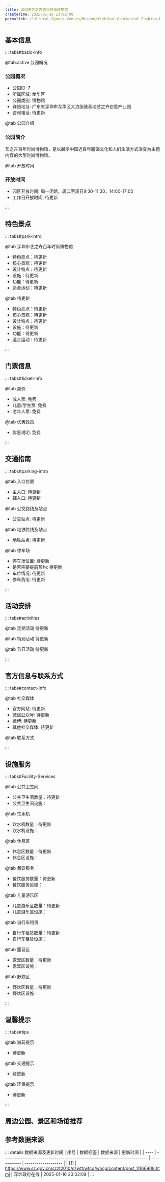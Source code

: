 ```yaml
---
title: 深圳市艺之卉百年时尚博物馆
createTime: 2025-01-16 23:02:09
permalink: /Cultural-Sports-Venues/Museum/Yizhihui-Centennial-Fashion-Museum-Shenzhen/
---
```



<script setup>
import ImageSwiper from '/.vuepress/theme/components/ImageSwiper.vue'
// 轮播图数据
const swiperItems = [
    {
                link: 'https://www.sz.gov.cn/img/4/4108/4108127/11166908.png',
                title: '深圳市艺之卉百年时尚博物馆',
                description: '艺之卉百年时尚博物馆，是以展示中国近百年服饰文化和人们生活方式演变为主题内容的大型时尚博物馆。...',
                author: '深圳政府在线',
                date: '2025/01/16'
                },
  {
                link: 'https://www.sz.gov.cn/img/4/4108/4108127/11166908.png',
                title: '深圳市艺之卉百年时尚博物馆',
                description: '艺之卉百年时尚博物馆，是以展示中国近百年服饰文化和人们生活方式演变为主题内容的大型时尚博物馆。...',
                author: '深圳政府在线',
                date: '2025/01/16'
                }
]
// 配置项
const swiperConfig = {
  height: 500,
  showInfo: true
}
</script>
<!-- 轮播图组件 -->
<ImageSwiper :items="swiperItems" :config="swiperConfig" />



## 基本信息

::: tabs#basic-info

@tab:active 公园概况
### 公园概况
- 公园ID: 7
- 所属区域: 龙华区
- 公园类别: 博物馆
- 详细地址: 广东省深圳市龙华区大浪服装基地艺之卉创意产业园
- 咨询电话: 待更新

@tab 公园介绍
### 公园简介
艺之卉百年时尚博物馆，是以展示中国近百年服饰文化和人们生活方式演变为主题内容的大型时尚博物馆。

@tab 开放时间
### 开放时间
- 园区开放时间: 周一闭馆，周二至周日9:30-11:30，14:00-17:00
- 工作日开放时间: 待更新

:::

## 特色景点

::: tabs#park-intro

@tab 深圳市艺之卉百年时尚博物馆
<ImageCard
image="https://www.sz.gov.cn/img/4/4108/4108127/11166908.png"
    title="深圳市艺之卉百年时尚博物馆"
    description="艺之卉百年时尚博物馆，是以展示中国近百年服饰文化和人们生活方式演变为主题内容的大型时尚博物馆。"
    date=""
    author="深圳政府在线"
/>


- 特色亮点：待更新
- 核心景观：待更新
- 设计特点：待更新
- 设施：待更新
- 功能：待更新
- 适合运动：待更新

@tab 待更新
<ImageCard
image="https://www.sz.gov.cn/img/4/4108/4108127/11166908.png"
    title="深圳市艺之卉百年时尚博物馆"
    description="艺之卉百年时尚博物馆，是以展示中国近百年服饰文化和人们生活方式演变为主题内容的大型时尚博物馆。"
    date=""
    author="深圳政府在线"
/>


- 特色亮点：待更新
- 核心景观：待更新
- 设计特点：待更新
- 设施：待更新
- 功能：待更新
- 适合运动：待更新

:::

## 门票信息

::: tabs#ticket-info

@tab 票价
- 成人票: 免费
- 儿童/学生票: 免费
- 老年人票: 免费

@tab 优惠政策
- 优惠说明: 免费

:::

## 交通指南

::: tabs#parking-intro

@tab 入口位置
- 主入口: 待更新
- 辅入口: 待更新

@tab 公交路线及站点
- 公交站点: 待更新

@tab 地铁路线及站点
- 地铁站点: 待更新

@tab 停车场
- 停车场位置: 待更新
- 是否需要提前预约: 待更新
- 车位情况: 待更新
- 停车费用: 待更新

:::

## 活动安排

::: tabs#activities

@tab 定期活动
待更新

@tab 特别活动
待更新

@tab 节日活动
待更新

:::

## 官方信息与联系方式

::: tabs#contact-info

@tab 社交媒体
- 官方网站: 待更新
- 微信公众号: 待更新
- 微博: 待更新
- 其他社交媒体: 待更新

@tab 联系方式

:::

## 设施服务

::: tabs#Facility-Services

@tab 公共卫生间
- 公共卫生间数量：待更新
- 公共卫生间设施：

@tab 饮水机
- 饮水机数量：待更新
- 饮水机设施：

@tab 休息区
- 休息区数量：待更新
- 休息区设施：

@tab 餐饮服务
- 餐饮服务数量：待更新
- 餐饮服务设施：

@tab 儿童游乐区
- 儿童游乐区数量：待更新
- 儿童游乐区设施：

@tab 自行车租赁
- 自行车租赁数量：待更新
- 自行车租赁设施：

@tab 露营区
- 露营区数量：待更新
- 露营区设施：

@tab 野炊区
- 野炊区数量：待更新
- 野炊区设施：

:::

## 温馨提示

::: tabs#tips

@tab 游玩提示
- 待更新

@tab 交通提示
- 待更新

@tab 环保提示
- 待更新

:::

## 周边公园、景区和场馆推荐

<CardGrid>
  <ImageCard
        image="https://cn.bing.com/th?id=OHR.AlfanzinaLighthouse_ZH-CN9704515669_1920x1080.webp"
        title="深圳市和畅园博物馆"
        description="待更新"
        href="/Cultural-Sports-Venues/Museum/Hechangyuan-Museum-Shenzhen/"
        author="待更新"
        date="2025/01/02"
      />
      <ImageCard
        image="https://cn.bing.com/th?id=OHR.AlfanzinaLighthouse_ZH-CN9704515669_1920x1080.webp"
        title="深圳市和畅园博物馆"
        description="待更新"
        href="/Cultural-Sports-Venues/Museum/Hechangyuan-Museum-Shenzhen/"
        author="待更新"
        date="2025/01/02"
      />
    </CardGrid>


## 参考数据来源

::: details 数据来源及更新时间
| 序号 | 数据标签                                                                  | 数据来源     | 更新时间            |
| ---- | ------------------------------------------------------------------------- | ------------ | ------------------- |
| [1]  | https://www.sz.gov.cn/szzt2010/szwtt/wtcg/whcg/content/post_11166908.html | 深圳政府在线 | 2025-01-16 23:02:09 |
:::

